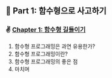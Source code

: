 ## 🌈 Part 1: 함수형으로 사고하기

### ✌️ [Chapter 1: 함수형 길들이기](https://github.com/saseungmin/reading_books_record_repository/tree/master/%ED%95%A8%EC%88%98%ED%98%95%20%EC%9E%90%EB%B0%94%EC%8A%A4%ED%81%AC%EB%A6%BD%ED%8A%B8/PART%201/Chapter%201)
1. 함수형 프로그래밍은 과연 유용한가?
2. 함수형 프로그래밍이란?
3. 함수형 프로그래밍의 좋은 점
4. 마치며
